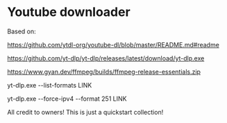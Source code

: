 # Youtube downloader

Based on:

https://github.com/ytdl-org/youtube-dl/blob/master/README.md#readme

https://github.com/yt-dlp/yt-dlp/releases/latest/download/yt-dlp.exe

https://www.gyan.dev/ffmpeg/builds/ffmpeg-release-essentials.zip

yt-dlp.exe --list-formats LINK

yt-dlp.exe  --force-ipv4 --format 251 LINK


All credit to owners!
This is just a quickstart collection!
